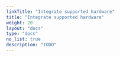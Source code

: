```yaml
---
linkTitle: "Integrate supported hardware"
title: "Integrate supported hardware"
weight: 20
layout: "docs"
type: "docs"
no_list: true
description: "TODO"
---
```

